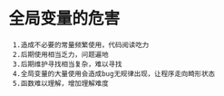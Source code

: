# 全局变量的危害
     1.造成不必要的常量频繁使用，代码阅读吃力
     2.后期使用相当乏力，问题遍地
     3.后期维护寻找相当复杂，难以寻找
     4.全局变量的大量使用会造成bug无规律出现，让程序走向畸形状态
     5.函数难以理解，增加理解难度